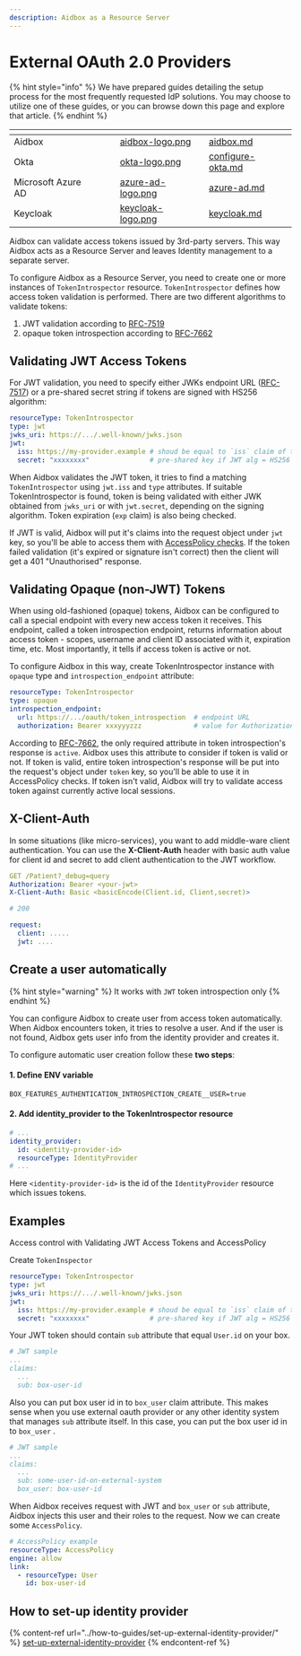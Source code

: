 ```yaml
---
description: Aidbox as a Resource Server
---
```


# External OAuth 2.0 Providers

{% hint style="info" %}
We have prepared guides detailing the setup process for the most frequently requested IdP solutions. You may choose to utilize one of these guides, or you can browse down this page and explore that article.
{% endhint %}

<table data-column-title-hidden data-view="cards"><thead><tr><th></th><th data-hidden></th><th data-hidden></th><th data-hidden data-card-cover data-type="files"></th><th data-hidden data-card-target data-type="content-ref"></th></tr></thead><tbody><tr><td>Aidbox</td><td></td><td></td><td><a href="../../.gitbook/assets/aidbox-logo.png">aidbox-logo.png</a></td><td><a href="../how-to-guides/aidbox.md">aidbox.md</a></td></tr><tr><td>Okta</td><td></td><td></td><td><a href="../../.gitbook/assets/okta-logo.png">okta-logo.png</a></td><td><a href="../how-to-guides/configure-okta.md">configure-okta.md</a></td></tr><tr><td>Microsoft Azure AD</td><td></td><td></td><td><a href="../../.gitbook/assets/azure-ad-logo.png">azure-ad-logo.png</a></td><td><a href="../how-to-guides/azure-ad.md">azure-ad.md</a></td></tr><tr><td>Keycloak</td><td></td><td></td><td><a href="../../.gitbook/assets/keycloak-logo.png">keycloak-logo.png</a></td><td><a href="../how-to-guides/keycloak.md">keycloak.md</a></td></tr></tbody></table>

Aidbox can validate access tokens issued by 3rd-party servers. This way Aidbox acts as a Resource Server and leaves Identity management to a separate server.

To configure Aidbox as a Resource Server, you need to create one or more instances of `TokenIntrospector` resource. `TokenIntrospector` defines how access token validation is performed. There are two different algorithms to validate tokens:

1. JWT validation according to [RFC-7519](https://tools.ietf.org/html/rfc7519)
2. opaque token introspection according to [RFC-7662](https://tools.ietf.org/html/rfc7662)

## Validating JWT Access Tokens

For JWT validation, you need to specify either JWKs endpoint URL ([RFC-7517](https://tools.ietf.org/html/rfc7517)) or a pre-shared secret string if tokens are signed with HS256 algorithm:

```yaml
resourceType: TokenIntrospector
type: jwt
jwks_uri: https://.../.well-known/jwks.json
jwt:
  iss: https://my-provider.example # shoud be equal to `iss` claim of the JWT
  secret: "xxxxxxxx"               # pre-shared key if JWT alg = HS256
```

When Aidbox validates the JWT token, it tries to find a matching `TokenIntrospector` using `jwt.iss` and `type` attributes. If suitable TokenIntrospector is found, token is being validated with either JWK obtained from `jwks_uri` or with `jwt.secret`, depending on the signing algorithm. Token expiration (`exp` claim) is also being checked.

If JWT is valid, Aidbox will put it's claims into the request object under `jwt` key, so you'll be able to access them with [AccessPolicy checks](../../modules-1/security-and-access-control/security/access-control.md). If the token failed validation (it's expired or signature isn't correct) then the client will get a 401 "Unauthorised" response.

## Validating Opaque (non-JWT) Tokens

When using old-fashioned (opaque) tokens, Aidbox can be configured to call a special endpoint with every new access token it receives. This endpoint, called a token introspection endpoint, returns information about access token - scopes, username and client ID associated with it, expiration time, etc. Most importantly, it tells if access token is active or not.

To configure Aidbox in this way, create TokenIntrospector instance with `opaque` type and `introspection_endpoint` attribute:

```yaml
resourceType: TokenIntrospector
type: opaque
introspection_endpoint:
  url: https://.../oauth/token_introspection  # endpoint URL
  authorization: Bearer xxxyyyzzz             # value for Authorization header
```

According to [RFC-7662](https://tools.ietf.org/html/rfc7662), the only required attribute in token introspection's response is `active`. Aidbox uses this attribute to consider if token is valid or not. If token is valid, entire token introspection's response will be put into the request's object under `token` key, so you'll be able to use it in AccessPolicy checks. If token isn't valid, Aidbox will try to validate access token against currently active local sessions.

## X-Client-Auth

In some situations (like micro-services), you want to add middle-ware client authentication. You can use the **X-Client-Auth** header with basic auth value for client id and secret to add client authentication to the JWT workflow.

```yaml
GET /Patient?_debug=query
Authorization: Bearer <your-jwt>
X-Client-Auth: Basic <basicEncode(Client.id, Client,secret)>

# 200

request:
  client: .....
  jwt: ....

```

## Create a user automatically

{% hint style="warning" %}
It works with `JWT` token introspection only
{% endhint %}

You can configure Aidbox to create user from access token automatically. When Aidbox encounters token, it tries to resolve a user. And if the user is not found, Aidbox gets user info from the identity provider and creates it.

To configure automatic user creation follow these **two steps**:

#### 1. Define ENV variable

```
BOX_FEATURES_AUTHENTICATION_INTROSPECTION_CREATE__USER=true
```

#### 2. Add identity\_provider to the TokenIntrospector resource

```yaml
# ...
identity_provider:
  id: <identity-provider-id>
  resourceType: IdentityProvider
# ...
```

Here `<identity-provider-id>` is the id of the `IdentityProvider` resource which issues tokens.

## Examples

Access control with Validating JWT Access Tokens and AccessPolicy

Create `TokenInspector`

```yaml
resourceType: TokenIntrospector
type: jwt
jwks_uri: https://.../.well-known/jwks.json
jwt:
  iss: https://my-provider.example # shoud be equal to `iss` claim of the JWT
  secret: "xxxxxxxx"               # pre-shared key if JWT alg = HS256
```

Your JWT token should contain `sub` attribute that equal `User.id` on your box.

```yaml
# JWT sample
...
claims:
  ...
  sub: box-user-id
```

Also you can put box user id in to `box_user` claim attribute. This makes sense when you use external oauth provider or any other identity system that manages `sub` attribute itself. In this case, you can put the box user id in to `box_user` .

```yaml
# JWT sample
...
claims:
  ...
  sub: some-user-id-on-external-system
  box_user: box-user-id
```

When Aidbox receives request with JWT and `box_user` or `sub` attribute, Aidbox injects this user and their roles to the request. Now we can create some `AccessPolicy`.

```yaml
# AccessPolicy example
resourceType: AccessPolicy
engine: allow
link:
  - resourceType: User
    id: box-user-id
```

## How to set-up identity provider

{% content-ref url="../how-to-guides/set-up-external-identity-provider/" %}
[set-up-external-identity-provider](../how-to-guides/set-up-external-identity-provider/)
{% endcontent-ref %}

